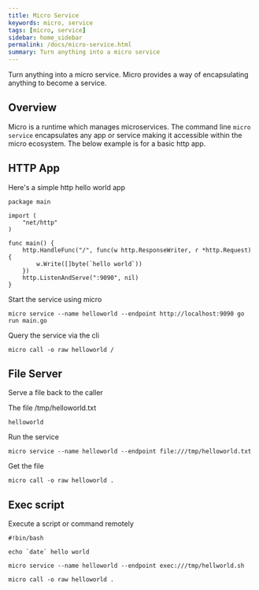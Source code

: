 ```yaml
---
title: Micro Service
keywords: micro, service
tags: [micro, service]
sidebar: home_sidebar
permalink: /docs/micro-service.html
summary: Turn anything into a micro service
---
```


Turn anything into a micro service. Micro provides a way of encapsulating anything to become a service.

## Overview

Micro is a runtime which manages microservices. The command line `micro service` encapsulates any app or service 
making it accessible within the micro ecosystem. The below example is for a basic http app.

## HTTP App

Here's a simple http hello world app

```
package main

import (
	"net/http"
)

func main() {
	http.HandleFunc("/", func(w http.ResponseWriter, r *http.Request) {
		w.Write([]byte(`hello world`))
	})
	http.ListenAndServe(":9090", nil)
}
```


Start the service using micro

```
micro service --name helloworld --endpoint http://localhost:9090 go run main.go
```

Query the service via the cli

```
micro call -o raw helloworld /
```

## File Server

Serve a file back to the caller

The file /tmp/helloworld.txt

```
helloworld
```

Run the service

```
micro service --name helloworld --endpoint file:///tmp/helloworld.txt
```

Get the file

```
micro call -o raw helloworld .
```

## Exec script

Execute a script or command remotely

```
#!bin/bash

echo `date` hello world
```

```
micro service --name helloworld --endpoint exec:///tmp/hellworld.sh
```

```
micro call -o raw helloworld .
```

